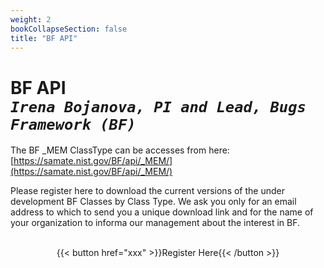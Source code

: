 ```yaml
---
weight: 2
bookCollapseSection: false
title: "BF API"
---
```

# BF API <br/>_`Irena Bojanova, PI and Lead, Bugs Framework (BF)`_

The BF _MEM ClassType can be accesses from here: [https://samate.nist.gov/BF/api/_MEM/](https://samate.nist.gov/BF/api/_MEM/)
<!-- samate-internal.nist.gov/BF/api/cve/CVE-111 -->

Please register here to download the current versions of the under development BF Classes by Class Type. We ask you only for an email address to which to send you a unique download link and for the name of your organization to informa our management about the interest in BF.
<br/><br/>
<div style="text-align:center">{{< button href="xxx" >}}Register Here{{< /button >}}</div>

